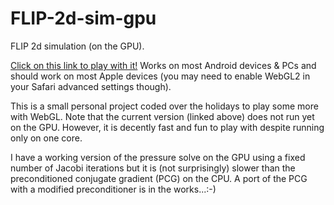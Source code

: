 # FLIP-2d-sim-gpu

FLIP 2d simulation (on the GPU).

[Click on this link to play with it!](http://aaubel.online.fr/flip)
Works on most Android devices & PCs and should work on most Apple devices (you may need to enable WebGL2 in your Safari advanced settings though).

This is a small personal project coded over the holidays to play some more with WebGL. Note that the current version (linked above) does not run yet on the GPU. However, it is decently fast and fun to play with despite running only on one core.

I have a working version of the pressure solve on the GPU using a fixed number of Jacobi iterations but it is (not surprisingly) slower than the preconditioned conjugate gradient (PCG) on the CPU. A port of the PCG with a modified preconditioner is in the works...:-)
